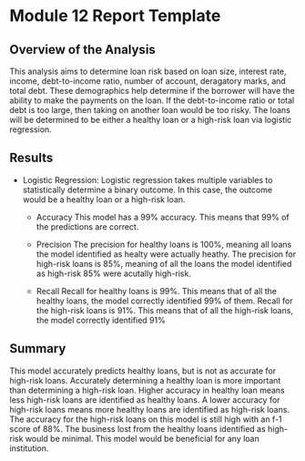 # Module 12 Report Template

## Overview of the Analysis

This analysis aims to determine loan risk based on loan size, interest rate, income, debt-to-income ratio, number of account, deragatory marks, and total debt. These demographics help determine if the borrower will have the ability to make the payments on the loan. If the debt-to-income ratio or total debt is too large, then taking on another loan would be too risky. The loans will be determined to be either a healthy loan or a high-risk loan via logistic regression.

## Results

* Logistic Regression:
Logistic regression takes multiple variables to statistically determine a binary outcome. In this case, the outcome would be a healthy loan or a high-risk loan.

    * Accuracy
        This model has a 99% accuracy. This means that 99% of the predictions are correct.
 
    * Precision
        The precision for healthy loans is 100%, meaning all loans the model identified as healty were actually heathy. The precision for high-risk loans is 85%, meaning of all the loans the model identified as high-risk 85% were acutally high-risk.
 
    * Recall
        Recall for healthy loans is 99%. This means that of all the healthy loans, the model correctly identified 99% of them. Recall for the high-risk loans is 91%. This means that of all the high-risk loans, the model correctly identified 91%

## Summary

This model accurately predicts healthy loans, but is not as accurate for high-risk loans. Accurately determining a healthy loan is more important than determining a high-risk loan. Higher accuracy in healthy loan means less high-risk loans are identified as healthy loans. A lower accuracy for high-risk loans means more healthy loans are identified as high-risk loans. The accuracy for the high-risk loans on this model is still high with an f-1 score of 88%. The business lost from the healthy loans identified as high-risk would be minimal. This model would be beneficial for any loan institution.
